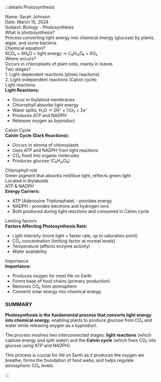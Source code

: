 :::details Photosynthesis
<div class="cornell-container">
  <!-- Header -->
  <div class="cornell-header">
    <div class="cornell-header-row">
      <div class="flex items-center">
        <span class="cornell-label">Name:</span>
        <span class="cornell-value">Sarah Johnson</span>
      </div>
      <div class="flex items-center">
        <span class="cornell-label">Date:</span>
        <span class="cornell-value">March 15, 2024</span>
      </div>
      <div class="flex items-center">
        <span class="cornell-label">Subject:</span>
        <span class="cornell-value">Biology - Photosynthesis</span>
      </div>
    </div>
  </div>

  <!-- Main Content -->
  <div class="cornell-main">
    <div class="cornell-row">
      <div class="cornell-cue text-blue-600">What is photosynthesis?</div>
      <div class="cornell-note">Process converting light energy into chemical energy (glucose) by plants, algae, and some bacteria</div>
    </div>
    <div class="cornell-row">
      <div class="cornell-cue text-red-600">Chemical equation?</div>
      <div class="cornell-note">6CO₂ + 6H₂O + light energy → C₆H₁₂O₆ + 6O₂</div>
    </div>
    <div class="cornell-row">
      <div class="cornell-cue text-green-600">Where occurs?</div>
      <div class="cornell-note">Occurs in chloroplasts of plant cells, mainly in leaves</div>
    </div>
    <div class="cornell-row">
      <div class="cornell-cue text-purple-600">Two stages?</div>
      <div class="cornell-note">
        <div>1. Light-dependent reactions (photo reactions)</div>
        <div>2. Light-independent reactions (Calvin cycle)</div>
      </div>
    </div>
    <div class="cornell-row">
      <div class="cornell-cue text-orange-600">Light reactions</div>
      <div class="cornell-note">
        <strong>Light Reactions:</strong>
        <ul class="list-disc pl-6">
          <li>Occur in thylakoid membranes</li>
          <li>Chlorophyll absorbs light energy</li>
          <li>Water splits: H₂O → 2H⁺ + ½O₂ + 2e⁻</li>
          <li>Produces ATP and NADPH</li>
          <li>Releases oxygen as byproduct</li>
        </ul>
      </div>
    </div>
    <div class="cornell-row">
      <div class="cornell-cue text-indigo-600">Calvin Cycle</div>
      <div class="cornell-note">
        <strong>Calvin Cycle (Dark Reactions):</strong>
        <ul class="list-disc pl-6">
          <li>Occurs in stroma of chloroplasts</li>
          <li>Uses ATP and NADPH from light reactions</li>
          <li>CO₂ fixed into organic molecules</li>
          <li>Produces glucose (C₆H₁₂O₆)</li>
        </ul>
      </div>
    </div>
    <div class="cornell-row">
      <div class="cornell-cue text-teal-600">Chlorophyll role</div>
      <div class="cornell-note">
        <div>Green pigment that absorbs red/blue light, reflects green light</div>
        <div>Located in thylakoids</div>
      </div>
    </div>
    <div class="cornell-row">
      <div class="cornell-cue text-pink-600">ATP & NADPH</div>
      <div class="cornell-note">
        <strong>Energy Carriers:</strong>
        <ul class="list-disc pl-6">
          <li>ATP (Adenosine Triphosphate) - provides energy</li>
          <li>NADPH - provides electrons and hydrogen ions</li>
          <li>Both produced during light reactions and consumed in Calvin cycle</li>
        </ul>
      </div>
    </div>
    <div class="cornell-row">
      <div class="cornell-cue text-gray-600">Limiting factors</div>
      <div class="cornell-note">
        <strong>Factors Affecting Photosynthesis Rate:</strong>
        <ul class="list-disc pl-6">
          <li>Light intensity (more light = faster rate, up to saturation point)</li>
          <li>CO₂ concentration (limiting factor at normal levels)</li>
          <li>Temperature (affects enzyme activity)</li>
          <li>Water availability</li>
        </ul>
      </div>
    </div>
    <div class="cornell-row">
      <div class="cornell-cue text-blue-800">Importance</div>
      <div class="cornell-note">
        <strong>Importance:</strong>
        <ul class="list-disc pl-6">
          <li>Produces oxygen for most life on Earth</li>
          <li>Forms base of food chains (primary production)</li>
          <li>Removes CO₂ from atmosphere</li>
          <li>Converts solar energy into chemical energy</li>
        </ul>
      </div>
    </div>
  </div>
  <!-- Summary -->
  <div class="cornell-summary">
    <h3 class="cornell-summary-title">SUMMARY</h3>
    <div class="cornell-summary-text">
      <p><strong>Photosynthesis is the fundamental process that converts light energy into chemical energy,</strong> enabling plants to produce glucose from CO₂ and water while releasing oxygen as a byproduct.</p>
      <p>The process involves two interconnected stages: <strong>light reactions</strong> (which capture energy and split water) and the <strong>Calvin cycle</strong> (which fixes CO₂ into glucose using ATP and NADPH).</p>
      <p>This process is crucial for life on Earth as it produces the oxygen we breathe, forms the foundation of food webs, and helps regulate atmospheric CO₂ levels.</p>
    </div>
  </div>
</div>
:::